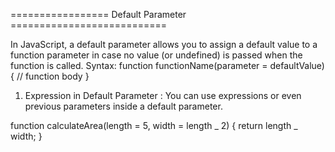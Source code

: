 ================= Default Parameter ===========================

In JavaScript, a default parameter allows you to assign a default value to a function parameter in case no value (or undefined) is passed when the function is called.
Syntax:
function functionName(parameter = defaultValue) {
// function body
}

1. Expression in Default Parameter : You can use expressions or even previous parameters inside a default parameter.

function calculateArea(length = 5, width = length _ 2) {
return length _ width;
}
